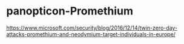 # panopticon-Promethium

https://www.microsoft.com/security/blog/2016/12/14/twin-zero-day-attacks-promethium-and-neodymium-target-individuals-in-europe/
